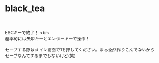 # black_tea
<br></br>
ESCキーで終了！
<br<</br>
基本的には矢印キーとエンターキーで操作！
<br></br>
セーブする際はメイン画面で1を押してください。まぁ全然作りこんでないからセーブなんてするまでもないけど(笑)</br>
